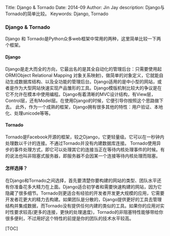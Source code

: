 Title: Django & Tornado
Date: 2014-09
Author: Jin Jay
description: Django与Tornado的简单比较。
Keywords: Django, Tornado

### Django & Tornado
Django 和 Tornado是Python众多web框架中常用的两种，这里简单比较一下两个框架。
#### Django
Django是走大而全的方向，它最出名的是其全自动化的管理后台：只需要使用起ORM(Object Relational Mapping 对象关系映射)，做简单的对象定义，它就能自动生成数据库结构、以及全功能的管理后台。Django适用的是中小型的网站，或者是作为大型网站快速实现产品雏形的工具。Django模版机制比较大的争议是在它不允许在模本中使用编程。Django有着清晰的MVC设计结构，有View层，Control层，还有Model层。在使用Django的时候，它便引导你按照这个思路做下去。
此外，作为一个成熟的框架，Django拥有很多其他的特性：用户验证、本地化、处理unicode等等。

#### Tornado
Tornado是Facebook开源的框架，较之Django，它更轻量级。它可以在一秒钟内处理数以千计的连接。不通过Tornado并没有内建数据库连接。
Tornado使用异步的事件处理方式，即它可以处理其它的连接当正在等待内核处理事件的时候。有的说法也叫非阻塞式服务器，即服务器不会因某一个连接等待内核处理而阻塞。

#### 怎样选择？
在Django和Tornado之间选择，首先要清楚你要构建的网站的类型、团队水平还有你准备花多大精力在上面。Django适合初学者和需要快速构建的网站，因为它隐藏了很多细节。Tornado则更适合有经验的开发者开发更大规模的应用，它需要开发者花更大的精力去构建。如果团队是分散的，Django提供更好的工具去管理结构并集成数据，而Tornado没有提供任何内建的类似的工具。如果你的应用对实时性要求较高(更多的连接，更快的处理速度)，Tornado的非阻塞特性能够带给你很多便利，不过用好这个特性的前提是你的团队的技术水平较高。




[TOC]